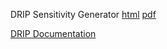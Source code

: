 DRIP Sensitivity Generator [html](http://www.credit-trader.net/SensitivityGenerator.html) [pdf](http://www.credit-trader.net/CreditSuite/docs/SensitivityGenerator_2.3.pdf)

[DRIP Documentation](http://www.credit-trader.net/Begin.html)
